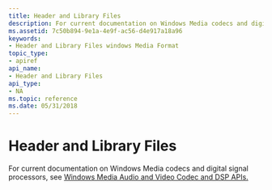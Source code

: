 ```yaml
---
title: Header and Library Files
description: For current documentation on Windows Media codecs and digital signal processors, see Windows Media Audio and Video Codec and DSP APIs.
ms.assetid: 7c50b894-9e1a-4e9f-ac56-d4e917a18a96
keywords:
- Header and Library Files windows Media Format
topic_type:
- apiref
api_name:
- Header and Library Files
api_type:
- NA
ms.topic: reference
ms.date: 05/31/2018
---
```


# Header and Library Files

For current documentation on Windows Media codecs and digital signal processors, see [Windows Media Audio and Video Codec and DSP APIs.](/previous-versions//dd464626(v=vs.85))

 

 